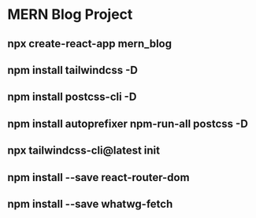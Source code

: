 # MERN Blog Project

## npx create-react-app mern_blog
## npm install tailwindcss -D
## npm install postcss-cli -D
## npm install autoprefixer npm-run-all postcss -D
## npx tailwindcss-cli@latest init
## npm install --save react-router-dom
## npm install --save whatwg-fetch


<!-- package.json -->
<!-- https://www.udemy.com/course/mern-stack-with-blog-project/ -->
<!-- 
"scripts": {
    "build:css": "postcss src/styles/index.css -o src/styles/tailwind.css",
    "watch:css": "postcss src/styles/index.css -o src/styles/tailwind.css --watch",
    "react-scripts:start": "timeout 5 && react-scripts start",
    "start": "run-p watch:css react-scripts:start",
    "build": "run-s build:css react-scripts:build",
    "test": "react-scripts test",
    "eject": "react-scripts eject"
  },

  "devDependencies": {
    "autoprefixer": "^10.4.0",
    "## npm-run-all": "^4.1.5",
    "postcss": "^8.3.11",
    "postcss-cli": "^9.0.1",
    "tailwindcss": "^2.2.19"
  } 
  -->
